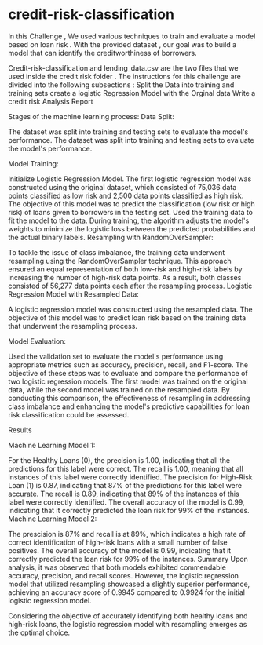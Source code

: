 # credit-risk-classification

In this Challenge , We used various techniques to train and evaluate a model based on loan risk . With the provided dataset , our goal was to build a model that can identify the creditworthiness of borrowers.

Credit-risk-classification and lending_data.csv are the two files that we used inside the credit risk folder .
The instructions for this challenge are divided into the following subsections :
Split the Data into training and training sets 
create a logistic Regression Model with the Orginal data 
Write a credit risk Analysis Report 


Stages of the machine learning process:
Data Split:

The dataset was split into training and testing sets to evaluate the model's performance.
The dataset was split into training and testing sets to evaluate the model's performance.

Model Training:

Initialize Logistic Regression Model. The first logistic regression model was constructed using the original dataset, which consisted of 75,036 data points classified as low risk and 2,500 data points classified as high risk. The objective of this model was to predict the classification (low risk or high risk) of loans given to borrowers in the testing set.
Used the training data to fit the model to the data.
During training, the algorithm adjusts the model's weights to minimize the logistic loss between the predicted probabilities and the actual binary labels.
Resampling with RandomOverSampler:

To tackle the issue of class imbalance, the training data underwent resampling using the RandomOverSampler technique. This approach ensured an equal representation of both low-risk and high-risk labels by increasing the number of high-risk data points. As a result, both classes consisted of 56,277 data points each after the resampling process.
Logistic Regression Model with Resampled Data:

A logistic regression model was constructed using the resampled data. The objective of this model was to predict loan risk based on the training data that underwent the resampling process.

Model Evaluation:

Used the validation set to evaluate the model's performance using appropriate metrics such as accuracy, precision, recall, and F1-score.
The objective of these steps was to evaluate and compare the performance of two logistic regression models. The first model was trained on the original data, while the second model was trained on the resampled data. By conducting this comparison, the effectiveness of resampling in addressing class imbalance and enhancing the model's predictive capabilities for loan risk classification could be assessed.

Results

Machine Learning Model 1:

For the Healthy Loans (0), the precision is 1.00, indicating that all the predictions for this label were correct. The recall is 1.00, meaning that all instances of this label were correctly identified.
The precision for High-Risk Loan (1) is 0.87, indicating that 87% of the predictions for this label were accurate. The recall is 0.89, indicating that 89% of the instances of this label were correctly identified.
The overall accuracy of the model is 0.99, indicating that it correctly predicted the loan risk for 99% of the instances.
Machine Learning Model 2:

The prescision is 87% and recall is at 89%, which indicates a high rate of correct identification of high-risk loans with a small number of false positives.
The overall accuracy of the model is 0.99, indicating that it correctly predicted the loan risk for 99% of the instances.
Summary
Upon analysis, it was observed that both models exhibited commendable accuracy, precision, and recall scores. However, the logistic regression model that utilized resampling showcased a slightly superior performance, achieving an accuracy score of 0.9945 compared to 0.9924 for the initial logistic regression model.

Considering the objective of accurately identifying both healthy loans and high-risk loans, the logistic regression model with resampling emerges as the optimal choice.